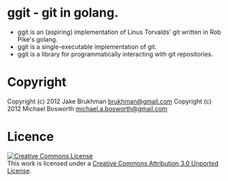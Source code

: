# ggit - git in golang.

* ggit is an (aspiring) implementation of Linus Torvalds' git written in Rob Pike's golang.
* ggit is a single-executable implementation of git.
* ggit is a library for programmatically interacting with git repositories.

# Copyright

Copyright (c) 2012 Jake Brukhman <brukhman@gmail.com>
Copyright (c) 2012 Michael Bosworth <michael.a.bosworth@gmail.com>


# Licence

<a rel="license" href="http://creativecommons.org/licenses/by/3.0/deed.en_US"><img alt="Creative Commons License" style="border-width:0" src="http://i.creativecommons.org/l/by/3.0/88x31.png" /></a><br />This work is licensed under a <a rel="license" href="http://creativecommons.org/licenses/by/3.0/deed.en_US">Creative Commons Attribution 3.0 Unported License</a>.
